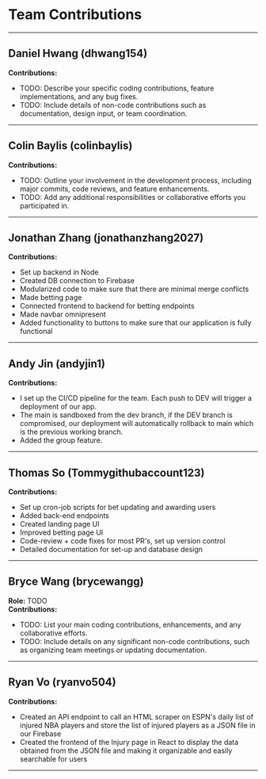 # Team Contributions

---

## Daniel Hwang (dhwang154)
**Contributions:**  
- TODO: Describe your specific coding contributions, feature implementations, and any bug fixes.  
- TODO: Include details of non-code contributions such as documentation, design input, or team coordination.

---

## Colin Baylis (colinbaylis)
**Contributions:**  
- TODO: Outline your involvement in the development process, including major commits, code reviews, and feature enhancements.  
- TODO: Add any additional responsibilities or collaborative efforts you participated in.

---

## Jonathan Zhang (jonathanzhang2027)
**Contributions:**  
- Set up backend in Node
- Created DB connection to Firebase
-  Modularized code to make sure that there are minimal merge conflicts
-  Made betting page
-  Connected frontend to backend for betting endpoints
-  Made navbar omnipresent
-  Added functionality to buttons to make sure that our application is fully functional

---

## Andy Jin (andyjin1) 
**Contributions:**  
- I set up the CI/CD pipeline for the team. Each push to DEV will trigger a deployment of our app.
- The main is sandboxed from the dev branch, if the DEV branch is compromised, our deployment will automatically rollback to main which is the previous working branch.
- Added the group feature. 
---

## Thomas So (Tommygithubaccount123)  
**Contributions:**  
- Set up cron-job scripts for bet updating and awarding users
- Added back-end endpoints
- Created landing page UI
- Improved betting page UI
- Code-review + code fixes for most PR's, set up version control
- Detailed documentation for set-up and database design
---

## Bryce Wang (brycewangg)
**Role:** TODO  
**Contributions:**  
- TODO: List your main coding contributions, enhancements, and any collaborative efforts.  
- TODO: Include details on any significant non-code contributions, such as organizing team meetings or updating documentation.

---

## Ryan Vo (ryanvo504) 
**Contributions:**  
-   Created an API endpoint to call an HTML scraper on ESPN's daily list of injured NBA players and store the list of injured players as a JSON file in our Firebase
-   Created the frontend of the Injury page in React to display the data obtained from the JSON file and making it organizable and easily searchable for users

---
